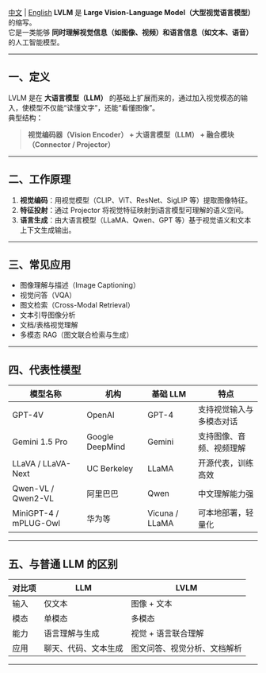 [中文](./LVLM_cn.md) |
[English](./LVLM_en.md)
**LVLM** 是 **Large Vision-Language Model（大型视觉语言模型）** 的缩写。  
它是一类能够 **同时理解视觉信息（如图像、视频）和语言信息（如文本、语音）** 的人工智能模型。

---

## 一、定义
LVLM 是在 **大语言模型（LLM）** 的基础上扩展而来的，通过加入视觉模态的输入，使模型不仅能“读懂文字”，还能“看懂图像”。  
典型结构：

> **视觉编码器（Vision Encoder） + 大语言模型（LLM） + 融合模块（Connector / Projector）**

---

## 二、工作原理
1. **视觉编码**：用视觉模型（CLIP、ViT、ResNet、SigLIP 等）提取图像特征。  
2. **特征投射**：通过 Projector 将视觉特征映射到语言模型可理解的语义空间。  
3. **语言生成**：由大语言模型（LLaMA、Qwen、GPT 等）基于视觉语义和文本上下文生成输出。

---

## 三、常见应用
- 图像理解与描述（Image Captioning）  
- 视觉问答（VQA）  
- 图文检索（Cross-Modal Retrieval）  
- 文本引导图像分析  
- 文档/表格视觉理解  
- 多模态 RAG（图文联合检索与生成）

---

## 四、代表性模型

| 模型名称 | 机构 | 基础 LLM | 特点 |
|-----------|--------|-----------|--------|
| GPT-4V | OpenAI | GPT-4 | 支持视觉输入与多模态对话 |
| Gemini 1.5 Pro | Google DeepMind | Gemini | 支持图像、音频、视频理解 |
| LLaVA / LLaVA-Next | UC Berkeley | LLaMA | 开源代表，训练高效 |
| Qwen-VL / Qwen2-VL | 阿里巴巴 | Qwen | 中文理解能力强 |
| MiniGPT-4 / mPLUG-Owl | 华为等 | Vicuna / LLaMA | 可本地部署，轻量化 |

---

## 五、与普通 LLM 的区别

| 对比项 | LLM | LVLM |
|---------|------|------|
| 输入 | 仅文本 | 图像 + 文本 |
| 模态 | 单模态 | 多模态 |
| 能力 | 语言理解与生成 | 视觉 + 语言联合理解 |
| 应用 | 聊天、代码、文本生成 | 图文问答、视觉分析、文档解析 |

---